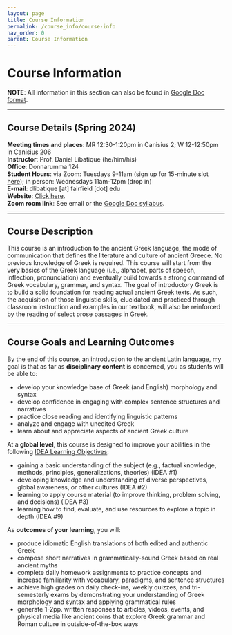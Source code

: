 ```yaml
---
layout: page
title: Course Information
permalink: /course_info/course-info
nav_order: 0
parent: Course Information
---
```


# Course Information

**NOTE**: All information in this section can also be found in [Google Doc format](https://docs.google.com/document/d/135wVK8K9Mr6RA9HPohA1RQFsiGG8P01S37LE-kFHNxI/edit?usp=sharing). 

***

## Course Details (Spring 2024)

**Meeting times and places**: MR 12:30-1:20pm in Canisius 2; W 12-12:50pm in Canisius 206  
**Instructor**: Prof. Daniel Libatique (he/him/his)  
**Office**: Donnarumma 124  
**Student Hours**: via Zoom: Tuesdays 9-11am (sign up for 15-minute slot [here](https://zcal.co/i/0w7IT80I)); in person: Wednesdays 11am-12pm (drop in)  
**E-mail**: dlibatique [at] fairfield [dot] edu  
**Website**: [Click here](https://libatique.info).  
**Zoom room link**: See email or the [Google Doc syllabus](https://docs.google.com/document/d/135wVK8K9Mr6RA9HPohA1RQFsiGG8P01S37LE-kFHNxI/edit?usp=sharing).

***

## Course Description

This course is an introduction to the ancient Greek language, the mode of communication that defines the literature and culture of ancient Greece. No previous knowledge of Greek is required. This course will start from the very basics of the Greek language (i.e., alphabet, parts of speech, inflection, pronunciation) and eventually build towards a strong command of Greek vocabulary, grammar, and syntax. The goal of introductory Greek is to build a solid foundation for reading actual ancient Greek texts. As such, the acquisition of those linguistic skills, elucidated and practiced through classroom instruction and examples in our textbook, will also be reinforced by the reading of select prose passages in Greek.

***

## Course Goals and Learning Outcomes

By the end of this course, an introduction to the ancient Latin language, my goal is that as far as **disciplinary content** is concerned, you as students will be able to:
* develop your knowledge base of Greek (and English) morphology and syntax
* develop confidence in engaging with complex sentence structures and narratives
* practice close reading and identifying linguistic patterns
* analyze and engage with unedited Greek
* learn about and appreciate aspects of ancient Greek culture

At a **global level**, this course is designed to improve your abilities in the following [IDEA Learning Objectives](https://www.ideaedu.org/idea-notes-on-learning/):
* gaining a basic understanding of the subject (e.g., factual knowledge, methods, principles, generalizations, theories) (IDEA #1)
* developing knowledge and understanding of diverse perspectives, global awareness, or other cultures (IDEA #2)
* learning to apply course material (to improve thinking, problem solving, and decisions) (IDEA #3)
* learning how to find, evaluate, and use resources to explore a topic in depth (IDEA #9)

As **outcomes of your learning**, you will:
* produce idiomatic English translations of both edited and authentic Greek
* compose short narratives in grammatically-sound Greek based on real ancient myths
* complete daily homework assignments to practice concepts and increase familiarity with vocabulary, paradigms, and sentence structures
* achieve high grades on daily check-ins, weekly quizzes, and tri-semesterly exams by demonstrating your understanding of Greek morphology and syntax and applying grammatical rules
* generate 1-2pp. written responses to articles, videos, events, and physical media like ancient coins that explore Greek grammar and Roman culture in outside-of-the-box ways


